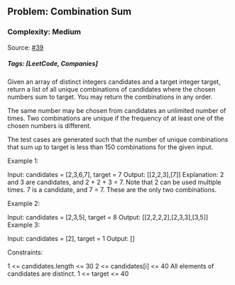 ## Problem: Combination Sum

### Complexity: Medium

Source: [#39](https://leetcode.com/problems/combination-sum/description/)

##### Tags: [LeetCode, Companies]

Given an array of distinct integers candidates and a target integer target, return a list of all unique combinations of candidates where the chosen numbers sum to target. You may return the combinations in any order.

The same number may be chosen from candidates an unlimited number of times. Two combinations are unique if the frequency of at least one of the chosen numbers is different.

The test cases are generated such that the number of unique combinations that sum up to target is less than 150 combinations for the given input.

Example 1:

Input: candidates = [2,3,6,7], target = 7
Output: [[2,2,3],[7]]
Explanation:
2 and 3 are candidates, and 2 + 2 + 3 = 7. Note that 2 can be used multiple times.
7 is a candidate, and 7 = 7.
These are the only two combinations.

Example 2:

Input: candidates = [2,3,5], target = 8
Output: [[2,2,2,2],[2,3,3],[3,5]]
Example 3:

Input: candidates = [2], target = 1
Output: []

Constraints:

1 <= candidates.length <= 30
2 <= candidates[i] <= 40
All elements of candidates are distinct.
1 <= target <= 40

